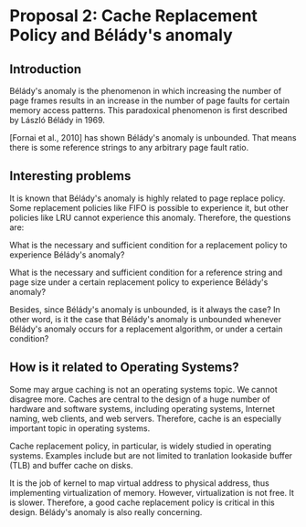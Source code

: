 # Proposal 2: Cache Replacement Policy and Bélády's anomaly

## Introduction 

Bélády's anomaly is the phenomenon in which increasing the number of page frames results in an increase in the number of page faults for certain memory access patterns. This paradoxical phenomenon is first described by László Bélády in 1969. 

[Fornai et al., 2010] has shown Bélády's anomaly is unbounded. That means there is some reference strings to any arbitrary page fault ratio. 

## Interesting problems 

It is known that Bélády's anomaly is highly related to page replace policy. Some replacement policies like FIFO is possible to experience it, but other policies like LRU cannot experience this anomaly. Therefore, the questions are: 

What is the necessary and sufficient condition for a replacement policy to experience Bélády's anomaly? 

What is the necessary and sufficient condition for a reference string and page size under a certain replacement policy to experience Bélády's anomaly? 

Besides, since Bélády's anomaly is unbounded, is it always the case? In other word, is it the case that Bélády's anomaly is unbounded whenever Bélády's anomaly occurs for a replacement algorithm, or under a certain condition? 

## How is it related to Operating Systems? 

Some may argue caching is not an operating systems topic. We cannot disagree more. Caches are central to the design of a huge number of hardware and software systems, including operating systems, Internet naming, web clients, and web servers. Therefore, cache is an especially important topic in operating systems. 

Cache replacement policy, in particular, is widely studied in operating systems. Examples include but are not limited to tranlation lookaside buffer (TLB) and buffer cache on disks. 

It is the job of kernel to map virtual address to physical address, thus implementing virtualization of memory. However, virtualization is not free. It is slower. Therefore, a good cache replacement policy is critical in this design. Bélády's anomaly is also really concerning. 